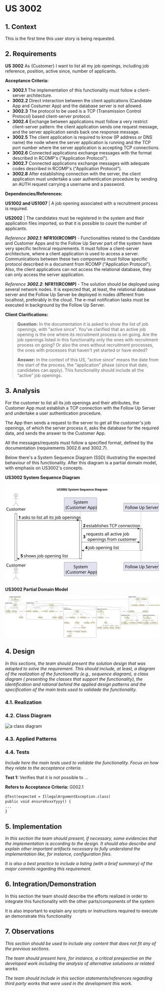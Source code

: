 # US 3002

## 1. Context

This is the first time this user story is being requested.

## 2. Requirements

**US 3002** As {Customer} I want to list all my job openings, including job reference, position, active since, number of
applicants.

**Acceptance Criteria:**

- **3002.1** The implementation of this functionality must follow a client-server architecture.
- **3002.2** Direct interaction between the client applications (Candidate App and Costumer App) and the database server
  is not allowed.
- **3002.3** The protocol to be used is a TCP (Transmission Control Protocol) based client-server protocol.
- **3002.4** Exchange between applications must follow a very restrict client-server pattern: the client application sends
  one request message, and the server application sends back one response message.
- **3002.5** The client application is required to know (IP address or DNS name) the node where the server application is
  running and the TCP port number where the server application is accepting TCP connections.
- **3002.6** Connected applications exchange messages with the format described in RCOMP's ("Application Protocol").
- **3002.7** Connected applications exchange messages with adequate codes described in RCOMP's ("Application Protocol").
- **3002.8** After establishing connection with the server, the client application must undertake a user authentication
procedure by sending an AUTH request carrying a username and a password.

**Dependencies/References:**

**US1002 and US1007** | A job opening associated with a recruitment process is required.

**US2002** | The candidates must be registered in the system and their application files imported, so that it is possible
to count the number of applicants.

_Reference **3002.1**:_ **NFR10(RCOMP)** - Functionalities related to the Candidate and Customer Apps and to the Follow Up
Server part of the system have very specific technical requirements. It must follow a client-server architecture, where a
client application is used to access a server. Communications between these two components must follow specific protocol
described in a document from RCOMP ("Application Protocol"). Also, the client applications can not access the relational
database, they can only access the server application.

_Reference **3002.2**:_ **NFR11(RCOMP)** - The solution should be deployed using several network nodes. It is expected that,
at least, the relational database server and the Follow Up Server be deployed in nodes different from localhost, preferably
in the cloud. The e-mail notification tasks must be executed in background by the Follow Up Server.

**Client Clarifications:**

> **Question:** In the documentation it is asked to show the list of job openings, with "active since". You've clarified
> that an active job opening is the one where its recruitment process is on going. Are the job openings listed in this 
> functionality only the ones with recruitment process on going? Or also the ones without recruitment processes, the ones
> with processes that haven't yet started or have ended?
>
> **Answer:** In the context of this US, “active since” means the date from the start of the process, the “application” 
> phase (since that date, candidates can apply). This functionality should include all the “active” job openings.

## 3. Analysis

For the customer to list all its job openings and their attributes, the Customer App must establish a TCP connection with
the Follow Up Server and undertake a user authentication procedure.

The App then sends a request to the server to get all the customer's job openings, of which the server process it, asks 
the database for the required data, and sends the answer to the Customer App.

All the messages/requests must follow a specified format, defined by the documentation (requirements 3002.6 and 3002.7).

Below there's a System Sequence Diagram (SSD) illustrating the expected behaviour of this functionality. After this diagram
is a partial domain model, with emphasis on US3002's concepts.

**US3002 System Sequence Diagram**

![system sequence diagram](./US3002_SSD/US3002_SSD.svg)

**US3002 Partial Domain Model**

![Partial Domain Model](./US3002_Domain_Model/domain-model-us-3002.svg)


## 4. Design

*In this sections, the team should present the solution design that was adopted to solve the requirement. This should
include, at least, a diagram of the realization of the functionality (e.g., sequence diagram), a class diagram (
presenting the classes that support the functionality), the identification and rational behind the applied design
patterns and the specification of the main tests used to validade the functionality.*

### 4.1. Realization

### 4.2. Class Diagram

![a class diagram]()

### 4.3. Applied Patterns

### 4.4. Tests

*Include here the main tests used to validate the functionality. Focus on how they relate to the acceptance criteria.*

**Test 1:** Verifies that it is not possible to ...

**Refers to Acceptance Criteria:** G002.1

````
@Test(expected = IllegalArgumentException.class)
public void ensureXxxxYyyy() {
...
}
````

## 5. Implementation

*In this section the team should present, if necessary, some evidencies that the implementation is according to the
design. It should also describe and explain other important artifacts necessary to fully understand the implementation
like, for instance, configuration files.*

*It is also a best practice to include a listing (with a brief summary) of the major commits regarding this requirement.*

## 6. Integration/Demonstration

In this section the team should describe the efforts realized in order to integrate this functionality with the other
parts/components of the system

It is also important to explain any scripts or instructions required to execute an demonstrate this functionality

## 7. Observations

*This section should be used to include any content that does not fit any of the previous sections.*

*The team should present here, for instance, a critical prespective on the developed work including the analysis of
alternative solutioons or related works*

*The team should include in this section statements/references regarding third party works that were used in the
development this work.*